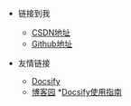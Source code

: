 ﻿<!-- _navbar.md -->

* 链接到我
	* [CSDN地址](https://blog.csdn.net/elegentbeauty?type=blog)
	* [Github地址](https://github.com/ZhuAliya)
	


 * 友情链接
	* [Docsify](https://docsify.js.org/#/)
	* [博客园](https://www.cnblogs.com/)
	*[Docsify使用指南](https://ysgstudyhards.github.io/Docsify-Guide/#/)

<!--* Graphic Tech
	* [Shader](01/Shader/)
	* [Opengl](01/Opengl/)

* Unity Tech
	* [GameFramework](02/GameFramework)
	* [C#](02/C#)-->

